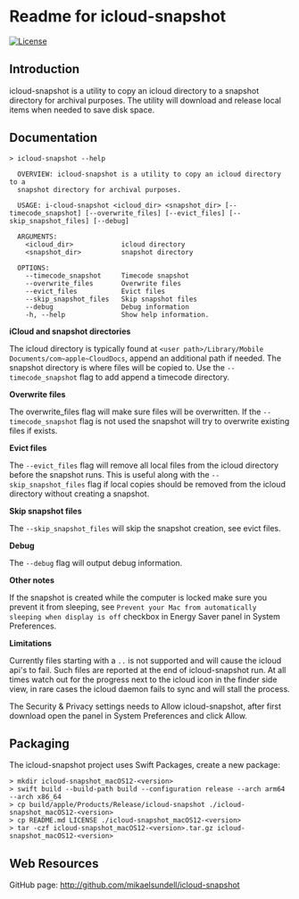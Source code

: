 Readme for icloud-snapshot
==========================

[![License](https://img.shields.io/badge/license-BSD%203--Clause-blue.svg?style=flat-square)](https://github.com/mikaelsundell/icloud-snapshot/blob/master/license.md)

Introduction
------------

icloud-snapshot is a utility to copy an icloud directory to a snapshot directory for archival purposes. The utility will download and release local items when needed to save disk space.

Documentation
-------------

```shell
> icloud-snapshot --help

  OVERVIEW: icloud-snapshot is a utility to copy an icloud directory to a
  snapshot directory for archival purposes.

  USAGE: i-cloud-snapshot <icloud_dir> <snapshot_dir> [--timecode_snapshot] [--overwrite_files] [--evict_files] [--skip_snapshot_files] [--debug]

  ARGUMENTS:
    <icloud_dir>            icloud directory
    <snapshot_dir>          snapshot directory

  OPTIONS:
    --timecode_snapshot     Timecode snapshot
    --overwrite_files       Overwrite files
    --evict_files           Evict files
    --skip_snapshot_files   Skip snapshot files
    --debug                 Debug information
    -h, --help              Show help information.
``` 
  
**iCloud and snapshot directories**

The icloud directory is typically found at `<user path>/Library/Mobile Documents/com~apple~CloudDocs`, append an additional path if needed. The snapshot directory is where files will be copied to. Use the `--timecode_snapshot` flag to add append a timecode directory.

**Overwrite files**

The overwrite_files flag will make sure files will be overwritten. If the `--timecode_snapshot` flag is not used the snapshot will try to overwrite existing files if exists.

**Evict files**

The `--evict_files` flag will remove all local files from the icloud directory before the snapshot runs. This is useful along with the `--skip_snapshot_files` flag if local copies should be removed from the icloud directory without creating a snapshot.

**Skip snapshot files**

The `--skip_snapshot_files` will skip the snapshot creation, see evict files.

**Debug**

The `--debug` flag will output debug information.

**Other notes**

If the snapshot is created while the computer is locked make sure you prevent it from sleeping, see `Prevent your Mac from automatically sleeping when display is off` checkbox in Energy Saver panel in System Preferences.

**Limitations**

Currently files starting with a `..` is not supported and will cause the icloud api's to fail. Such files are reported at the end of icloud-snapshot run. At all times watch out for the progress next to the icloud icon in the finder side view, in rare cases the icloud daemon fails to sync and will stall the process.

The Security & Privacy settings needs to Allow icloud-snapshot, after first download open the panel in System Preferences and click Allow.
  
Packaging
---------

The icloud-snapshot project uses Swift Packages, create a new package:

```shell
> mkdir icloud-snapshot_macOS12-<version>
> swift build --build-path build --configuration release --arch arm64 --arch x86_64
> cp build/apple/Products/Release/icloud-snapshot ./icloud-snapshot_macOS12-<version>
> cp README.md LICENSE ./icloud-snapshot_macOS12-<version>
> tar -czf icloud-snapshot_macOS12-<version>.tar.gz icloud-snapshot_macOS12-<version>
```

Web Resources
-------------

GitHub page:        http://github.com/mikaelsundell/icloud-snapshot
